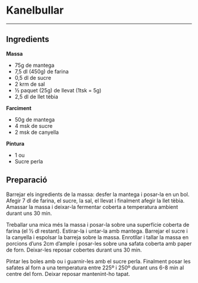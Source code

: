 # Kanelbullar

---

## Ingredients
**Massa**
* 75g de mantega
* 7,5 dl (450g) de farina
* 0,5 dl de sucre
* 2 krm de sal
* ½ paquet (25g) de llevat (1tsk = 5g)
* 2,5 dl de llet tèbia

**Farciment**
* 50g de mantega
* 4 msk de sucre
* 2 msk de canyella

**Pintura**
* 1 ou
* Sucre perla

## Preparació
Barrejar els ingredients de la massa: desfer la mantega i posar-la en un bol. Afegir 7 dl de farina, el sucre, la sal, el llevat i finalment afegir la llet tèbia. Amassar la massa i deixar-la fermentar coberta a temperatura ambient durant uns 30 min.

Treballar una mica més la massa i posar-la sobre una superfície coberta de farina (el ½ dl restant). Estirar-la i untar-la amb mantega. Barrejar el sucre i la canyella i espolsar la barreja sobre la massa. Enrotllar i tallar la massa en porcions d’uns 2cm d’ample i posar-les sobre una safata coberta amb paper de forn. Deixar-les reposar cobertes durant uns 30 min.

Pintar les boles amb ou i guarnir-les amb el sucre perla. Finalment posar les safates al forn a una temperatura entre 225º i 250º durant uns 6-8 min al centre del forn. Deixar reposar mantenint-ho tapat.

